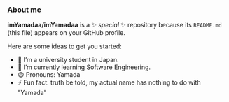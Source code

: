### About me


**imYamadaa/imYamadaa** is a ✨ _special_ ✨ repository because its `README.md` (this file) appears on your GitHub profile.

Here are some ideas to get you started:

- 🔭 I’m a university student in Japan.
- 🌱 I’m currently learning Software Engineering.
- 😄 Pronouns: Yamada
- ⚡ Fun fact: truth be told, my actual name has nothing to do with "Yamada"

